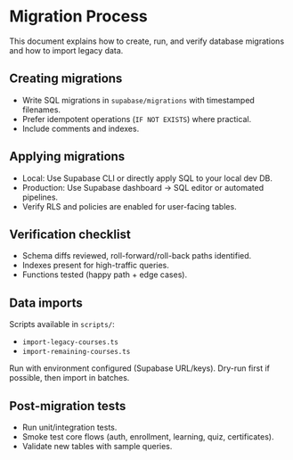 # Migration Process

This document explains how to create, run, and verify database migrations and how to import legacy data.

## Creating migrations

- Write SQL migrations in `supabase/migrations` with timestamped filenames.
- Prefer idempotent operations (`IF NOT EXISTS`) where practical.
- Include comments and indexes.

## Applying migrations

- Local: Use Supabase CLI or directly apply SQL to your local dev DB.
- Production: Use Supabase dashboard → SQL editor or automated pipelines.
- Verify RLS and policies are enabled for user-facing tables.

## Verification checklist

- Schema diffs reviewed, roll-forward/roll-back paths identified.
- Indexes present for high-traffic queries.
- Functions tested (happy path + edge cases).

## Data imports

Scripts available in `scripts/`:

- `import-legacy-courses.ts`
- `import-remaining-courses.ts`

Run with environment configured (Supabase URL/keys). Dry-run first if possible, then import in batches.

## Post-migration tests

- Run unit/integration tests.
- Smoke test core flows (auth, enrollment, learning, quiz, certificates).
- Validate new tables with sample queries.
